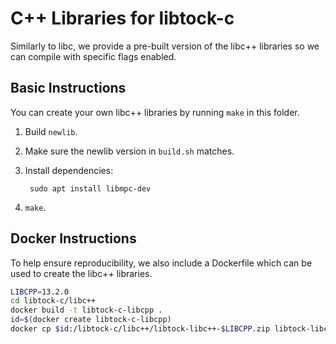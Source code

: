 C++ Libraries for libtock-c
===========================

Similarly to libc, we provide a pre-built version of the libc++ libraries so we
can compile with specific flags enabled.

Basic Instructions
------------------

You can create your own libc++ libraries by running `make` in this folder.

1. Build `newlib`.
2. Make sure the newlib version in `build.sh` matches.
3. Install dependencies:

        sudo apt install libmpc-dev

4. `make`.


Docker Instructions
-------------------

To help ensure reproducibility, we also include a Dockerfile which can be used
to create the libc++ libraries.

```bash
LIBCPP=13.2.0
cd libtock-c/libc++
docker build -t libtock-c-libcpp .
id=$(docker create libtock-c-libcpp)
docker cp $id:/libtock-c/libc++/libtock-libc++-$LIBCPP.zip libtock-libc++-$LIBCPP.zip
```
